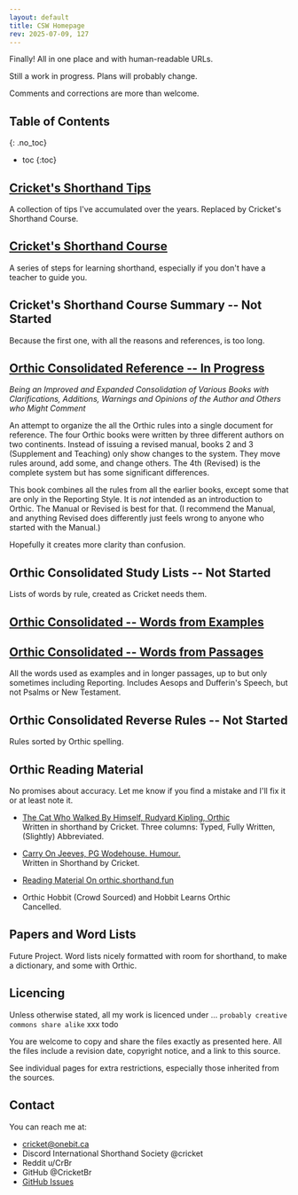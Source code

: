 ```yaml
---
layout: default
title: CSW Homepage
rev: 2025-07-09, 127
---
```


Finally! All in one place and with human-readable URLs.

Still a work in progress. Plans will probably change.

Comments and corrections are more than welcome.

## Table of Contents
{: .no_toc}
* toc
{:toc}



## [Cricket's Shorthand Tips](cr-shorthand-tips.md)

A collection of tips I've accumulated over the years. Replaced by Cricket's Shorthand Course.

## [Cricket's Shorthand Course](cr-shorthand-course.md)

A series of steps for learning shorthand, especially if you don't have a teacher to guide you.

## Cricket's Shorthand Course Summary -- Not Started

Because the first one, with all the reasons and references, is too long.

## [Orthic Consolidated Reference  -- In Progress](orth-cnsl-ref.md)

*Being an Improved and Expanded Consolidation of Various Books with Clarifications, Additions, Warnings and Opinions of the Author and Others who Might Comment*

An attempt to organize the all the Orthic rules into a single document for reference. The four Orthic books were written by three different authors on two continents. Instead of issuing a revised manual, books 2 and 3 (Supplement and Teaching) only show changes to the system. They move rules around, add some, and change others. The 4th (Revised) is the complete system but has some significant differences.

This book combines all the rules from all the earlier books, except some that are only in the Reporting Style. It is *not* intended as an introduction to Orthic. The Manual or Revised is best for that. (I recommend the Manual, and anything Revised does differently just feels wrong to anyone who started with the Manual.)

Hopefully it creates more clarity than confusion.

## Orthic Consolidated Study Lists -- Not Started

Lists of words by rule, created as Cricket needs them.

## [Orthic Consolidated -- Words from Examples](orth-cnsl-words-examples.md)

## [Orthic Consolidated -- Words from Passages](orth-cnsl-words-passages.md)

All the words used as examples and in longer passages, up to but only sometimes including Reporting. Includes Aesops and Dufferin's Speech, but not Psalms or New Testament.

## Orthic Consolidated Reverse Rules -- Not Started

Rules sorted by Orthic spelling.

## Orthic Reading Material

No promises about accuracy. Let me know if you find a mistake and I'll fix it or at least note it.

* [The Cat Who Walked By Himself, Rudyard Kipling, Orthic](reading-material/cat-walked-orthic/cat-main.md)\
Written in shorthand by Cricket. Three columns: Typed, Fully Written, (Slightly) Abbreviated.

* [Carry On Jeeves, PG Wodehouse. Humour.](reading-material/carry-on-jeeves-orthic/carry-on-main.md)\
Written in Shorthand by Cricket.


* [Reading Material On orthic.shorthand.fun](https://orthic.shorthand.fun/reading) 

* Orthic Hobbit (Crowd Sourced) and Hobbit Learns Orthic\
Cancelled.

## Papers and Word Lists

Future Project. Word lists nicely formatted with room for shorthand, to make a dictionary, and some with Orthic.

## Licencing

Unless otherwise stated, all my work is licenced under ...
``` probably creative commons share alike ```
xxx todo

You are welcome to copy and share the files exactly as presented here. All the files include a revision date, copyright notice, and a link to this source.

See individual pages for extra restrictions, especially those inherited from the sources.

## Contact

You can reach me at:
* cricket@onebit.ca
* Discord International Shorthand Society @cricket
* Reddit u/CrBr
* GitHub @CricketBr
* [GitHub Issues](https://github.com/CricketBr/Crickets-Shorthand-Site/issues)





